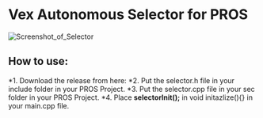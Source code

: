 # Vex Autonomous Selector for PROS
![Screenshot_of_Selector](https://user-images.githubusercontent.com/22580992/67626102-d9e1d080-f814-11e9-84cd-63a44e6a35af.png)

## How to use:
*1. Download the release from here:
*2. Put the selector.h file in your include folder in your PROS Project.
*3. Put the selector.cpp file in your sec folder in your PROS Project.
*4. Place **selectorInit();** in void initazlize(){} in your main.cpp file.

